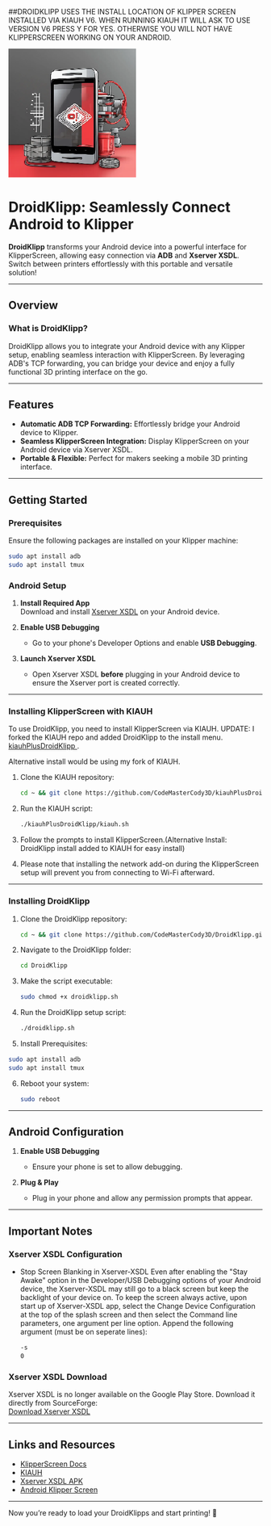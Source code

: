 ##DROIDKLIPP USES THE INSTALL LOCATION OF KLIPPER SCREEN INSTALLED VIA KIAUH V6. WHEN RUNNING KIAUH IT WILL ASK TO USE VERSION V6 PRESS Y FOR YES. OTHERWISE YOU WILL NOT HAVE KLIPPERSCREEN WORKING ON YOUR ANDROID.


![Logo](https://github.com/CodeMasterCody3D/DroidKlipp/blob/main/logo.png)

# DroidKlipp: Seamlessly Connect Android to Klipper

**DroidKlipp** transforms your Android device into a powerful interface for KlipperScreen, allowing easy connection via **ADB** and **Xserver XSDL**. Switch between printers effortlessly with this portable and versatile solution!

---

## Overview

### What is DroidKlipp?  
DroidKlipp allows you to integrate your Android device with any Klipper setup, enabling seamless interaction with KlipperScreen. By leveraging ADB's TCP forwarding, you can bridge your device and enjoy a fully functional 3D printing interface on the go.

---

## Features
- **Automatic ADB TCP Forwarding:** Effortlessly bridge your Android device to Klipper.  
- **Seamless KlipperScreen Integration:** Display KlipperScreen on your Android device via Xserver XSDL.  
- **Portable & Flexible:** Perfect for makers seeking a mobile 3D printing interface.  

---

## Getting Started

### Prerequisites

Ensure the following packages are installed on your Klipper machine:  
```sh
sudo apt install adb
sudo apt install tmux
```  

### Android Setup
1. **Install Required App**  
   Download and install [Xserver XSDL](https://sourceforge.net/projects/libsdl-android/files/apk/XServer-XSDL/XServer-XSDL-1.20.51.apk/download) on your Android device.  

2. **Enable USB Debugging**  
   - Go to your phone's Developer Options and enable **USB Debugging**. 

3. **Launch Xserver XSDL**  
   - Open Xserver XSDL **before** plugging in your Android device to ensure the Xserver port is created correctly.

---

### Installing KlipperScreen with KIAUH
To use DroidKlipp, you need to install KlipperScreen via KIAUH. 
UPDATE: I forked the KIAUH repo and added DroidKlipp to the install menu.
[kiauhPlusDroidKlipp
](https://github.com/CodeMasterCody3D/kiauhPlusDroidKlipp.git).  

Alternative install would be using my fork of KIAUH.

1. Clone the KIAUH repository:  
   ```sh
   cd ~ && git clone https://github.com/CodeMasterCody3D/kiauhPlusDroidKlipp.git
   ```  

2. Run the KIAUH script:  
   ```sh
   ./kiauhPlusDroidKlipp/kiauh.sh
   ```  

3. Follow the prompts to install KlipperScreen.(Alternative Install: DroidKlipp install added to KIAUH for easy install)

4. Please note that installing the network add-on during the KlipperScreen setup will prevent you from connecting to Wi-Fi afterward.

---

### Installing DroidKlipp

1. Clone the DroidKlipp repository:  
   ```sh
   cd ~ && git clone https://github.com/CodeMasterCody3D/DroidKlipp.git
   ```  

2. Navigate to the DroidKlipp folder:  
   ```sh
   cd DroidKlipp
   ```  

3. Make the script executable:  
   ```sh
   sudo chmod +x droidklipp.sh
   ```  

4. Run the DroidKlipp setup script:  
   ```sh
   ./droidklipp.sh
   ```
    
5. Install Prerequisites:  
  ```sh
  sudo apt install adb
  sudo apt install tmux
  ``` 

6. Reboot your system:  
   ```sh
   sudo reboot
   ```  

---

## Android Configuration

1. **Enable USB Debugging**  
   - Ensure your phone is set to allow debugging.  


2. **Plug & Play**  
   - Plug in your phone and allow any permission prompts that appear.  

---

## Important Notes

### Xserver XSDL Configuration
- Stop Screen Blanking in Xserver-XSDL
Even after enabling the "Stay Awake" option in the Developer/USB Debugging options of your Android device, the Xserver-XSDL may still go to a black screen but keep the backlight of your device on. To keep the screen always active, upon start up of Xserver-XSDL app, select the Change Device Configuration at the top of the splash screen and then select the Command line parameters, one argument per line option. Append the following argument (must be on seperate lines):


  ```sh
  -s
  0
  ```  

### Xserver XSDL Download
Xserver XSDL is no longer available on the Google Play Store. Download it directly from SourceForge:  
[Download Xserver XSDL](https://sourceforge.net/projects/libsdl-android/files/apk/XServer-XSDL/XServer-XSDL-1.20.51.apk/download)

---

## Links and Resources

- [KlipperScreen Docs](https://klipperscreen.readthedocs.io/en/latest/Android/)  
- [KIAUH](https://github.com/dw-0/kiauh)  
- [Xserver XSDL APK](https://sourceforge.net/projects/libsdl-android/files/apk/XServer-XSDL/XServer-XSDL-1.20.51.apk/download)
- [Android Klipper Screen](https://github.com/naruhaxor/AndroidKlipperScreen)  

---

Now you’re ready to load your DroidKlipps and start printing! 🚀
